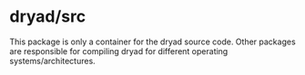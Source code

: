 
# dryad/src

This package is only a container for the dryad source code. Other packages are responsible for compiling dryad for different operating systems/architectures.
